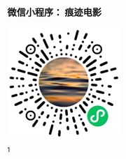 ## 微信小程序： 痕迹电影


<img src='https://raw.githubusercontent.com/taishuaiwang/traceFilm-weapp/main/static/images/%E5%B0%8F%E7%A8%8B%E5%BA%8F.jpg'>



1
